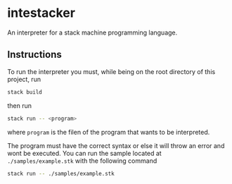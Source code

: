 # intestacker
An interpreter for a stack machine programming language.

## Instructions
To run the interpreter you must, while being on the root directory
of this project, run
```bash
stack build
```

then run
```bash
stack run -- <program>
```

where `program` is the filen of the program that
wants to be interpreted.

The program must have the correct syntax or else it will
throw an error and wont be executed. You can run the
sample located at `./samples/example.stk` with the following command

```bash
stack run -- ./samples/example.stk
```
